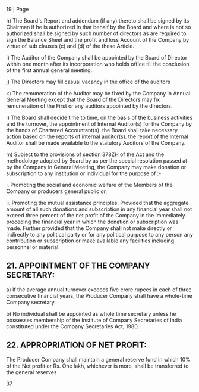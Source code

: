 19 | Page

h) The Board's Report and addendum (if any) thereto shall be signed by its Chairman if he is authorized in that behalf by the Board and where is not so authorized shall be signed by such number of directors as are required to sign the Balance Sheet and the profit and loss Account of the Company by virtue of sub clauses (c) and (d) of the these Article.

i) The Auditor of the Company shall be appointed by the Board of Director within one month after its incorporation who holds office till the conclusion of the first annual general meeting.

j) The Directors may fill casual vacancy in the office of the auditors

k) The remuneration of the Auditor may be fixed by the Company in Annual General Meeting except that the Board of the Directors may fix remuneration of the First or any auditors appointed by the directors.

l) The Board shall decide time to time, on the basis of the business activities and the turnover, the appointment of Internal Auditor(s) for the Company by the hands of Chartered Accountant(s). the Board shall take necessary action based on the reports of internal auditor(s). the report of the Internal Auditor shall be made available to the statutory Auditors of the Company.

m) Subject to the provisions of section 378ZH of the Act and the methodology adopted by Board by as per the special resolution passed at by the Company in General Meeting, the Company may make donation or subscription to any institution or individual for the purpose of :-

i. Promoting the social and economic welfare of the Members of the Company or producers general public or,

ii. Promoting the mutual assistance principles. Provided that the aggregate amount of all such donations and subscription in any financial year shall not exceed three percent of the net profit of the Company in the immediately preceding the financial year in which the donation or subscription was made. Further provided that the Company shall not make directly or indirectly to any political party or for any political purpose to any person any contribution or subscription or make available any facilities including personnel or material.

## 21. APPOINTMENT OF THE COMPANY SECRETARY:

a) If the average annual turnover exceeds five crore rupees in each of three consecutive financial years, the Producer Company shall have a whole-time Company secretary.

b) No individual shall be appointed as whole time secretary unless he possesses membership of the Institute of Company Secretaries of India constituted under the Company Secretaries Act, 1980.

## 22. APPROPRIATION OF NET PROFIT:

The Producer Company shall maintain a general reserve fund in which 10% of the Net profit or Rs. One lakh, whichever is more, shall be transferred to the general reserves

37
